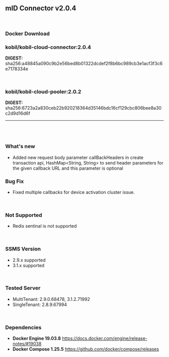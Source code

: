 ## mID Connector v2.0.4

<br/>

### **Docker Download**

### kobil/kobil-cloud-connector:2.0.4
**DIGEST:** sha256:a48845a090c9b2e56bed8b01322dcdef2f8b6bc989cb3e1acf3f3c6e7178334e

<br/>

### kobil/kobil-cloud-pooler:2.0.2
**DIGEST:** sha256:6723a2a830ceb22b920218364d35146bdc16cf129cbc806bee8a30c2d9d16d6f

------------------------------------
<br/>



<br/>

### What's new
* Added new request body parameter callBackHeaders in create transaction api, HashMap<String, String> to send header parameters for the given callback URL and this parameter is optional
 
 

### Bug Fix
* Fixed multiple callbacks for device activation cluster issue.

<br/>

### Not Supported
* Redis sentinal is not supported

<br/>

### SSMS Version
* 2.9.x supported
* 3.1.x supported


<br/>

### Tested Server
* MultiTenant: 2.9.0.68478, 3.1.2.71992
* SingleTenant: 2.8.9.67994

<br/>

### Dependencies
* **Docker Engine 19.03.8**
https://docs.docker.com/engine/release-notes/#19038
* **Docker Compose 1.25.5**
https://github.com/docker/compose/releases


